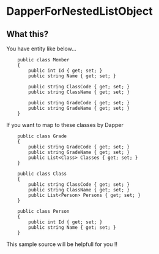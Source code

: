# DapperForNestedListObject

## What this?

You have entity like below...

```
    public class Member
    {
        public int Id { get; set; }
        public string Name { get; set; }
        
        public string ClassCode { get; set; }
        public string ClassName { get; set; }
        
        public string GradeCode { get; set; }
        public string GradeName { get; set; }
    }
```

If you want to map to these classes by Dapper

```
    public class Grade
    {
        public string GradeCode { get; set; }
        public string GradeName { get; set; }
        public List<Class> Classes { get; set; }
    }

    public class Class
    {
        public string ClassCode { get; set; }
        public string ClassName { get; set; }
        public List<Person> Persons { get; set; }
    }

    public class Person
    {
        public int Id { get; set; }
        public string Name { get; set; }
    }

```

This sample source will be helpfull for you !!
